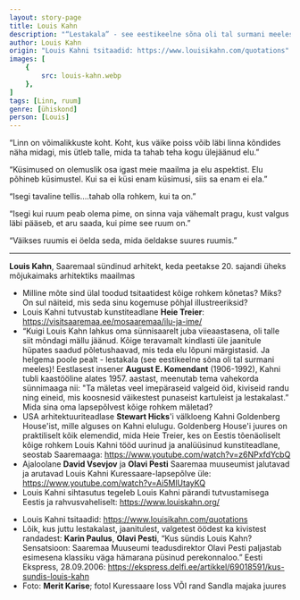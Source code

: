 ```yaml
---
layout: story-page
title: Louis Kahn
description: "“Lestakala” - see eestikeelne sõna oli tal surmani meeles!"
author: Louis Kahn
origin: "Louis Kahni tsitaadid: https://www.louisikahn.com/quotations"
images: [
    {
        src: louis-kahn.webp
    },
]
tags: [Linn, ruum]
genre: [ühiskond]
person: [Louis]
---
```


<!-- # {{$doc.title}} -->

“Linn on võimalikkuste koht. Koht, kus väike poiss võib läbi linna kõndides näha midagi, mis ütleb talle, mida ta tahab teha kogu ülejäänud elu.”

“Küsimused on olemuslik osa igast meie maailma ja elu aspektist. Elu põhineb küsimustel. Kui sa ei küsi enam küsimusi, siis sa enam ei ela.”

“Isegi tavaline tellis….tahab olla rohkem, kui ta on.”

“Isegi kui ruum peab olema pime, on sinna vaja vähemalt pragu, kust valgus läbi pääseb, et aru saada, kui pime see ruum on.”

“Väikses ruumis ei öelda seda, mida öeldakse suures ruumis.”

<hr />

**Louis Kahn**, Saaremaal sündinud arhitekt, keda peetakse 20. sajandi üheks mõjukaimaks arhitektiks maailmas



<!-- Täägid kõndima küsima elama tahtma pääsema -->



<story-author :author="author" :origin="origin"></story-author>


<details-wrapper summary="Mis mõtted tekkisid?">

- Milline mõte sind ülal toodud tsitaatidest kõige rohkem kõnetas? Miks? On sul näiteid, mis seda sinu kogemuse põhjal illustreeriksid?
- Louis Kahni tutvustab kunstiteadlane **Heie Treier**: https://visitsaaremaa.ee/mosaaremaa/ilu-ja-ime/
- “Kuigi Louis Kahn lahkus oma sünnisaarelt juba viieaastasena, oli talle siit mõndagi mällu jäänud. Kõige teravamalt kindlasti üle jaanitule hüpates saadud põletushaavad, mis teda elu lõpuni märgistasid. Ja helgema poole pealt - lestakala (see eestikeelne sõna oli tal surmani meeles)! Eestlasest insener **August E. Komendant** (1906-1992), Kahni tubli kaastööline alates 1957. aastast, meenutab tema vahekorda sünnimaaga nii: "Ta mäletas veel imepäraseid valgeid öid, kiviseid randu ning eineid, mis koosnesid väikestest punaseist kartuleist ja lestakalast.” Mida sina oma lapsepõlvest kõige rohkem mäletad?
- USA arhitektuuriteadlase **Stewart Hicks**'i välkloeng Kahni Goldenberg House'ist, mille alguses on Kahni elulugu. Goldenberg House'i juures on praktiliselt kõik elemendid, mida Heie Treier, kes on Eestis tõenäoliselt kõige rohkem Louis Kahni tööd uurinud ja analüüsinud kunstiteadlane, seostab Saaremaaga: https://www.youtube.com/watch?v=z6NPxfdYcbQ
- Ajaloolane **David Vsevjov** ja **Olavi Pesti** Saaremaa muuseumist jalutavad ja arutavad Louis Kahni Kuressaare-lapsepõlve üle: https://www.youtube.com/watch?v=Ai5MlUtayKQ
- Louis Kahni sihtasutus tegeleb Louis Kahni pärandi tutvustamisega Eestis ja rahvusvaheliselt: https://www.louiskahn.org/
</details-wrapper>


<details-wrapper summary="Allikad" class="text-sm" icon="icon-park-outline:document-folder">

- Louis Kahni tsitaadid: https://www.louisikahn.com/quotations
- Lõik, kus juttu lestakalast, jaanitulest, valgetest öödest ka kivistest randadest: **Karin Paulus**, **Olavi Pesti**, “Kus sündis Louis Kahn? Sensatsioon: Saaremaa Muuseumi teadusdirektor Olavi Pesti paljastab esimesena klassiku väga hämarana püsinud perekonnaloo.” Eesti Ekspress, 28.09.2006: https://ekspress.delfi.ee/artikkel/69018591/kus-sundis-louis-kahn
- Foto: **Merit Karise**; fotol Kuressaare loss VÕI rand Sandla majaka juures

</details-wrapper>
